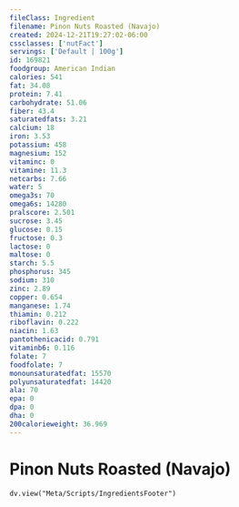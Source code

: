 ```yaml
---
fileClass: Ingredient
filename: Pinon Nuts Roasted (Navajo)
created: 2024-12-21T19:27:02-06:00
cssclasses: ['nutFact']
servings: ['Default | 100g']
id: 169821
foodgroup: American Indian
calories: 541
fat: 34.08
protein: 7.41
carbohydrate: 51.06
fiber: 43.4
saturatedfats: 3.21
calcium: 18
iron: 3.53
potassium: 458
magnesium: 152
vitaminc: 0
vitamine: 11.3
netcarbs: 7.66
water: 5
omega3s: 70
omega6s: 14280
pralscore: 2.501
sucrose: 3.45
glucose: 0.15
fructose: 0.3
lactose: 0
maltose: 0
starch: 5.5
phosphorus: 345
sodium: 310
zinc: 2.89
copper: 0.654
manganese: 1.74
thiamin: 0.212
riboflavin: 0.222
niacin: 1.63
pantothenicacid: 0.791
vitaminb6: 0.116
folate: 7
foodfolate: 7
monounsaturatedfat: 15570
polyunsaturatedfat: 14420
ala: 70
epa: 0
dpa: 0
dha: 0
200calorieweight: 36.969
---
```


# Pinon Nuts Roasted (Navajo)

```dataviewjs
dv.view("Meta/Scripts/IngredientsFooter")
```